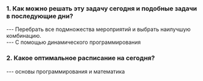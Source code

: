 <h3>1. Как можно решать эту задачу сегодня и подобные задачи в последующие дни?</h3>
--- Перебрать все подмножества мероприятий и выбрать наилучшую комбинацию.<br>
--- С помощью динамического программирования

<h3>2. Какое оптимальное расписание на сегодня?</h3>
--- основы программирования и математика
